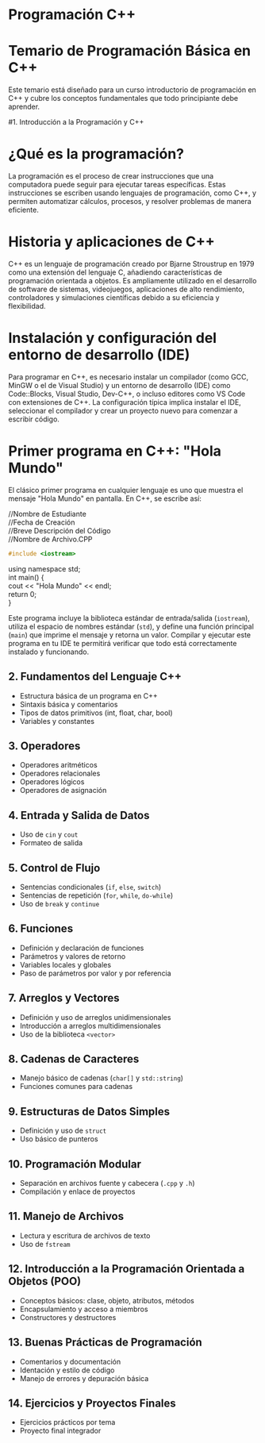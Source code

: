 # Programación C++

# Temario de Programación Básica en C++

Este temario está diseñado para un curso introductorio de programación en C++ y cubre los conceptos fundamentales que todo principiante debe aprender.

#1. Introducción a la Programación y C++
# ¿Qué es la programación?
La programación es el proceso de crear instrucciones que una computadora puede seguir para ejecutar tareas específicas. Estas instrucciones se escriben usando lenguajes de programación, como C++, y permiten automatizar cálculos, procesos, y resolver problemas de manera eficiente.

# Historia y aplicaciones de C++
C++ es un lenguaje de programación creado por Bjarne Stroustrup en 1979 como una extensión del lenguaje C, añadiendo características de programación orientada a objetos. Es ampliamente utilizado en el desarrollo de software de sistemas, videojuegos, aplicaciones de alto rendimiento, controladores y simulaciones científicas debido a su eficiencia y flexibilidad.

# Instalación y configuración del entorno de desarrollo (IDE)
Para programar en C++, es necesario instalar un compilador (como GCC, MinGW o el de Visual Studio) y un entorno de desarrollo (IDE) como Code::Blocks, Visual Studio, Dev-C++, o incluso editores como VS Code con extensiones de C++. La configuración típica implica instalar el IDE, seleccionar el compilador y crear un proyecto nuevo para comenzar a escribir código.

# Primer programa en C++: "Hola Mundo"
El clásico primer programa en cualquier lenguaje es uno que muestra el mensaje "Hola Mundo" en pantalla. En C++, se escribe así:

//Nombre de Estudiante  
//Fecha de Creación  
//Breve Descripción del Código  
//Nombre de Archivo.CPP  
```cpp
#include <iostream>
``` 
using namespace std;  
int main() {  
    cout << "Hola Mundo" << endl;  
    return 0;  
}  


Este programa incluye la biblioteca estándar de entrada/salida (`iostream`), utiliza el espacio de nombres estándar (`std`), y define una función principal (`main`) que imprime el mensaje y retorna un valor. Compilar y ejecutar este programa en tu IDE te permitirá verificar que todo está correctamente instalado y funcionando.


## 2. Fundamentos del Lenguaje C++
- Estructura básica de un programa en C++
- Sintaxis básica y comentarios
- Tipos de datos primitivos (int, float, char, bool)
- Variables y constantes

## 3. Operadores
- Operadores aritméticos
- Operadores relacionales
- Operadores lógicos
- Operadores de asignación

## 4. Entrada y Salida de Datos
- Uso de `cin` y `cout`
- Formateo de salida

## 5. Control de Flujo
- Sentencias condicionales (`if`, `else`, `switch`)
- Sentencias de repetición (`for`, `while`, `do-while`)
- Uso de `break` y `continue`

## 6. Funciones
- Definición y declaración de funciones
- Parámetros y valores de retorno
- Variables locales y globales
- Paso de parámetros por valor y por referencia

## 7. Arreglos y Vectores
- Definición y uso de arreglos unidimensionales
- Introducción a arreglos multidimensionales
- Uso de la biblioteca `<vector>`

## 8. Cadenas de Caracteres
- Manejo básico de cadenas (`char[]` y `std::string`)
- Funciones comunes para cadenas

## 9. Estructuras de Datos Simples
- Definición y uso de `struct`
- Uso básico de punteros

## 10. Programación Modular
- Separación en archivos fuente y cabecera (`.cpp` y `.h`)
- Compilación y enlace de proyectos

## 11. Manejo de Archivos
- Lectura y escritura de archivos de texto
- Uso de `fstream`

## 12. Introducción a la Programación Orientada a Objetos (POO)
- Conceptos básicos: clase, objeto, atributos, métodos
- Encapsulamiento y acceso a miembros
- Constructores y destructores

## 13. Buenas Prácticas de Programación
- Comentarios y documentación
- Identación y estilo de código
- Manejo de errores y depuración básica

## 14. Ejercicios y Proyectos Finales
- Ejercicios prácticos por tema
- Proyecto final integrador
